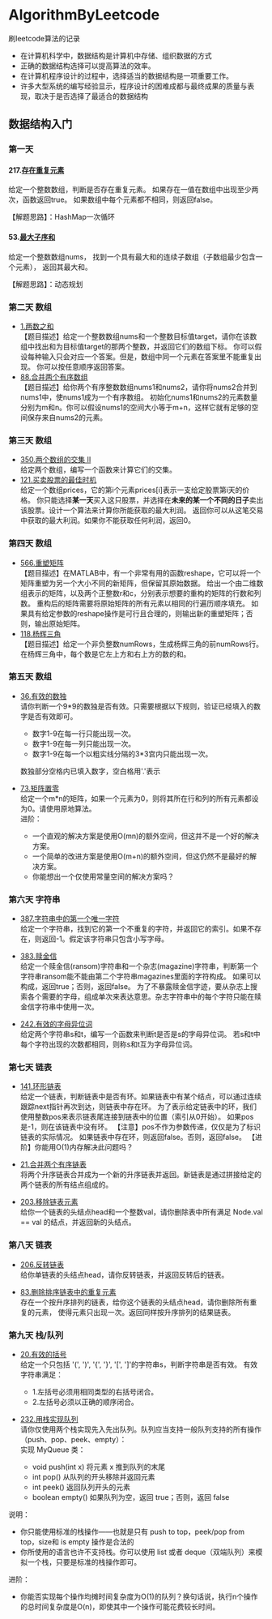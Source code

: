 # AlgorithmByLeetcode
刷leetcode算法的记录
- 在计算机科学中，数据结构是计算机中存储、组织数据的方式
- 正确的数据结构选择可以提高算法的效率。
- 在计算机程序设计的过程中，选择适当的数据结构是一项重要工作。
- 许多大型系统的编写经验显示，程序设计的困难成都与最终成果的质量与表现，取决于是否选择了最适合的数据结构


## 数据结构入门
### 第一天
#### 217.[存在重复元素](https://leetcode-cn.com/problems/contains-duplicate/)
给定一个整数数组，判断是否存在重复元素。
如果存在一值在数组中出现至少两次，函数返回true。
如果数组中每个元素都不相同，则返回false。

【解题思路】：HashMap一次循环

#### 53.[最大子序和](https://leetcode-cn.com/problems/maximum-subarray/)
给定一个整数数组nums，
找到一个具有最大和的连续子数组（子数组最少包含一个元素），
返回其最大和。

【解题思路】：动态规划

### 第二天 数组
- [1.两数之和](https://leetcode-cn.com/problems/two-sum/) </br>
  【题目描述】给定一个整数数组nums和一个整数目标值target，请你在该数组中找出和为目标值target的那两个整数，并返回它们的数组下标。
  你可以假设每种输入只会对应一个答案。但是，数组中同一个元素在答案里不能重复出现。
  你可以按任意顺序返回答案。
- [88.合并两个有序数组](https://leetcode-cn.com/problems/merge-sorted-array/) </br>
  【题目描述】给你两个有序整数数组nums1和nums2，请你将nums2合并到nums1中，使nums1成为一个有序数组。
  初始化nums1和nums2的元素数量分别为m和n。你可以假设nums1的空间大小等于m+n，这样它就有足够的空间保存来自nums2的元素。


### 第三天 数组
- [350.两个数组的交集 II](https://leetcode-cn.com/problems/intersection-of-two-arrays-ii/)  </br>
  给定两个数组，编写一个函数来计算它们的交集。
- [121.买卖股票的最佳时机](https://leetcode-cn.com/problems/best-time-to-buy-and-sell-stock/) </br>
  给定一个数组prices，它的第i个元素prices[i]表示一支给定股票第i天的价格。
  你只能选择**某一天**买入这只股票，并选择在**未来的某一个不同的日子**卖出该股票。设计一个算法来计算你所能获取的最大利润。
  返回你可以从这笔交易中获取的最大利润。如果你不能获取任何利润，返回0。


### 第四天 数组
- [566.重塑矩阵](https://leetcode-cn.com/problems/reshape-the-matrix/) </br>
  【题目描述】在MATLAB中，有一个非常有用的函数reshape，它可以将一个矩阵重塑为另一个大小不同的新矩阵，但保留其原始数据。
  给出一个由二维数组表示的矩阵，以及两个正整数r和c，分别表示想要的重构的矩阵的行数和列数。
  重构后的矩阵需要将原始矩阵的所有元素以相同的行遍历顺序填充。
  如果具有给定参数的reshape操作是可行且合理的，则输出新的重塑矩阵；否则，输出原始矩阵。
- [118.杨辉三角](https://leetcode-cn.com/problems/pascals-triangle/) </br>
  【题目描述】给定一个非负整数numRows，生成杨辉三角的前numRows行。
  在杨辉三角中，每个数是它左上方和右上方的数的和。


### 第五天 数组
- [36.有效的数独](https://leetcode-cn.com/problems/valid-sudoku/) </br>
  请你判断一个9*9的数独是否有效。只需要根据以下规则，验证已经填入的数字是否有效即可。
    - 数字1-9在每一行只能出现一次。
    - 数字1-9在每一列只能出现一次。
    - 数字1-9在每一个以粗实线分隔的3*3宫内只能出现一次。

  数独部分空格内已填入数字，空白格用'.'表示


- [73.矩阵置零](https://leetcode-cn.com/problems/set-matrix-zeroes/) </br>
  给定一个m*n的矩阵，如果一个元素为0，则将其所在行和列的所有元素都设为0。请使用原地算法。</br>
  进阶：
    - 一个直观的解决方案是使用O(mn)的额外空间，但这并不是一个好的解决方案。
    - 一个简单的改进方案是使用O(m+n)的额外空间，但这仍然不是最好的解决方案。
    - 你能想出一个仅使用常量空间的解决方案吗？


### 第六天 字符串
- [387.字符串中的第一个唯一字符](https://leetcode-cn.com/problems/first-unique-character-in-a-string/) </br>
  给定一个字符串，找到它的第一个不重复的字符，并返回它的索引。如果不存在，则返回-1。假定该字符串只包含小写字母。


- [383.赎金信](https://leetcode-cn.com/problems/ransom-note/) </br>
  给定一个赎金信(ransom)字符串和一个杂志(magazine)字符串，判断第一个字符串ransom能不能由第二个字符串magazines里面的字符构成。
  如果可以构成，返回true；否则，返回false。
  为了不暴露赎金信字迹，要从杂志上搜索各个需要的字母，组成单次来表达意思。杂志字符串中的每个字符只能在赎金信字符串中使用一次。


- [242.有效的字母异位词](https://leetcode-cn.com/problems/valid-anagram/) </br>
  给定两个字符串s和t，编写一个函数来判断t是否是s的字母异位词。
  若s和t中每个字符出现的次数都相同，则称s和t互为字母异位词。


### 第七天 链表
- [141.环形链表](https://leetcode-cn.com/problems/linked-list-cycle/) </br>
  给定一个链表，判断链表中是否有环。如果链表中有某个结点，可以通过连续跟踪next指针再次到达，则链表中存在环。
  为了表示给定链表中的环，我们使用整数pos来表示链表尾连接到链表中的位置（索引从0开始）。
  如果pos是-1，则在该链表中没有环。
  【注意】pos不作为参数传递，仅仅是为了标识链表的实际情况。
  如果链表中存在环，则返回false。否则，返回false。
  【进阶】你能用O(1)内存解决此问题吗？


- [21.合并两个有序链表](https://leetcode-cn.com/problems/merge-two-sorted-lists/) </br>
  将两个升序链表合并成为一个新的升序链表并返回。新链表是通过拼接给定的两个链表的所有结点组成的。


- [203.移除链表元素](https://leetcode-cn.com/problems/remove-linked-list-elements/) </br>
  给你一个链表的头结点head和一个整数val，请你删除表中所有满足 Node.val == val 的结点，并返回新的头结点。


### 第八天 链表
- [206.反转链表](https://leetcode-cn.com/problems/reverse-linked-list/) </br>
  给你单链表的头结点head，请你反转链表，并返回反转后的链表。


- [83.删除排序链表中的重复元素](https://leetcode-cn.com/problems/remove-duplicates-from-sorted-list/) </br>
  存在一个按升序排列的链表，给你这个链表的头结点head，请你删除所有重复的元素，
  使得元素只出现一次。返回同样按升序排列的结果链表。


### 第九天 栈/队列
- [20.有效的括号](https://leetcode-cn.com/problems/valid-parentheses/) </br>
  给定一个只包括 '(', ')', '{', '}', '[', ']'的字符串s，判断字符串是否有效。
  有效字符串满足：
  - 1.左括号必须用相同类型的右括号闭合。
  - 2.左括号必须以正确的顺序闭合。


- [232.用栈实现队列](https://leetcode-cn.com/problems/implement-queue-using-stacks/) </br>
  请你仅使用两个栈实现先入先出队列。队列应当支持一般队列支持的所有操作（push、pop、peek、empty）：</br>
  实现 MyQueue 类：
  - void push(int x) 将元素 x 推到队列的末尾
  - int pop() 从队列的开头移除并返回元素
  - int peek() 返回队列开头的元素
  - boolean empty() 如果队列为空，返回 true；否则，返回 false </br>


说明：
- 你只能使用标准的栈操作——也就是只有 push to top，peek/pop from top，size和 is empty 操作是合法的
- 你所使用的语言也许不支持栈。你可以使用 list 或者 deque（双端队列）来模拟一个栈，只要是标准的栈操作即可。


进阶：
- 你能否实现每个操作均摊时间复杂度为O(1)的队列？换句话说，执行n个操作的总时间复杂度是O(n)，即使其中一个操作可能花费较长时间。
  
